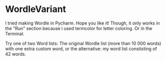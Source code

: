 # WordleVariant
I tried making Wordle in Pycharm. Hope you like it!
Though, it only works in the "Run" section because i used termcolor for letter coloring. Or in the Terminal.

Try one of two Word lists: The original Wordle list (more than 10 000 words) with one extra custom word, or the alternative: my word list constisting of 42 words.
